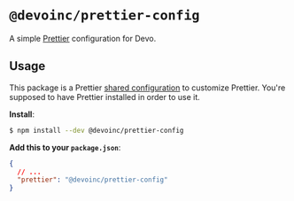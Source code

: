 # `@devoinc/prettier-config`

A simple [Prettier](https://prettier.io/) configuration for Devo.

## Usage

This package is a Prettier [shared configuration](https://prettier.io/docs/en/configuration.html#sharing-configurations) to customize Prettier. You're supposed to have Prettier installed in order to use it.

**Install**:

```bash
$ npm install --dev @devoinc/prettier-config
```

**Add this to your `package.json`**:

```json
{
  // ...
  "prettier": "@devoinc/prettier-config"
}
```
